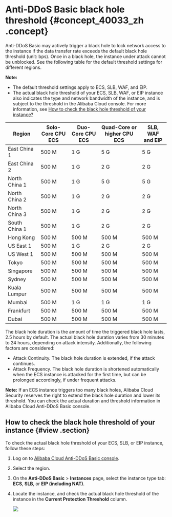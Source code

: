 # Anti-DDoS Basic black hole threshold {#concept_40033_zh .concept}

Anti-DDoS Basic may actively trigger a black hole to lock network access to the instance if the data transfer rate exceeds the default black hole threshold \(unit: bps\). Once in a black hole, the instance under attack cannot be unblocked. See the following table for the default threshold settings for different regions.

**Note:** 

-   The default threshold settings apply to ECS, SLB, WAF, and EIP.
-   The actual black hole threshold of your ECS, SLB, WAF, or EIP instance also indicates the type and network bandwidth of the instance, and is subject to the threshold in the Alibaba Cloud console. For more information, see [How to check the black hole threshold of your instance?](#)

|Region|Solo-Core CPU ECS|Duo-Core CPU ECS|Quad-Core or higher CPU ECS|SLB, WAF and EIP|
|------|-----------------|----------------|---------------------------|----------------|
|East China 1|500 M|1 G|5 G|5 G|
|East China 2|500 M|1 G|2 G|2 G|
|North China 1|500 M|1 G|5 G|5 G|
|North China 2|500 M|1 G|2 G|2 G|
|North China 3|500 M|1 G|2 G|2 G|
|South China 1|500 M|1 G|2 G|2 G|
|Hong Kong|500 M|500 M|500 M|500 M|
|US East 1|500 M|1 G|2 G|2 G|
|US West 1|500 M|500 M|500 M|500 M|
|Tokyo|500 M|500 M|500 M|500 M|
|Singapore|500 M|500 M|500 M|500 M|
|Sydney|500 M|500 M|500 M|500 M|
|Kuala Lumpur|500 M|500 M|500 M|500 M|
|Mumbai|500 M|1 G|1 G|1 G|
|Frankfurt|500 M|500 M|500 M|500 M|
|Dubai|500 M|500 M|500 M|500 M|

The black hole duration is the amount of time the triggered black hole lasts, 2.5 hours by default. The actual black hole duration varies from 30 minutes to 24 hours, depending on attack intensity. Additionally, the following factors are considered:

-   Attack Continuity. The black hole duration is extended, if the attack continues.
-   Attack Frequency. The black hole duration is shortened automatically when the ECS instance is attacked for the first time, but can be prolonged accordingly, if under frequent attacks.

**Note:** If an ECS instance triggers too many black holes, Alibaba Cloud Security reserves the right to extend the black hole duration and lower its threshold. You can check the actual duration and threshold information in Alibaba Cloud Anti-DDoS Basic console.

## How to check the black hole threshold of your instance {#view .section}

To check the actual black hole threshold of your ECS, SLB, or EIP instance, follow these steps:

1.  Log on to [Alibaba Cloud Anti-DDoS Basic console](https://yundun.console.aliyun.com/?p=ddosnext).
2.  Select the region.
3.  On the **Anti-DDoS Basic** \> **Instances** page, select the instance type tab: **ECS**, **SLB**, or **EIP \(including NAT\)**.
4.  Locate the instance, and check the actual black hole threshold of the instance in the **Current Protection Threshold** column.

    ![](http://static-aliyun-doc.oss-cn-hangzhou.aliyuncs.com/assets/img/79459/156091102434180_en-US.png)


